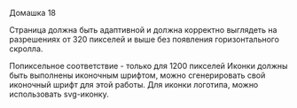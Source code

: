 Домашка 18

Страница должна быть адаптивной и должна корректно выглядеть на разрешениях от 320 пикселей и выше без появления горизонтального скролла. 

Попиксельное соответствие - только для 1200 пикселей
Иконки должны быть выполнены иконочным шрифтом, можно сгенерировать свой иконочный шрифт для этой работы. Для иконки логотипа, можно использовать svg-иконку. 